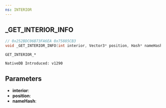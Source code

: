 ```yaml
---
ns: INTERIOR
---
```

## _GET_INTERIOR_INFO

```c
// 0x252BDC06B73FA6EA 0x75885CB3
void _GET_INTERIOR_INFO(int interior, Vector3* position, Hash* nameHash);
```

```
GET_INTERIOR_*

NativeDB Introduced: v1290
```

## Parameters
* **interior**:
* **position**:
* **nameHash**:
